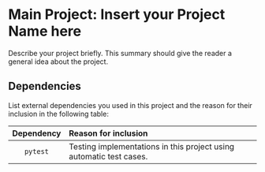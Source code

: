 # Main Project: Insert your Project Name here

Describe your project briefly.
This summary should give the reader a general idea about the project.

## Dependencies

List external dependencies you used in this project and the reason for their inclusion in the following table:

| Dependency | Reason for inclusion |
|:----------:|:---------------------|
|  `pytest`  | Testing implementations in this project using automatic test cases. |

